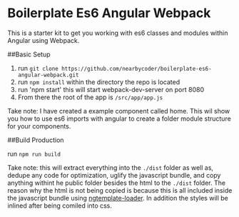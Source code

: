 # Boilerplate Es6 Angular Webpack

This is a starter kit to get you working with es6 classes and modules within Angular using Webpack.

##Basic Setup

1. run `git clone https://github.com/nearbycoder/boilerplate-es6-angular-webpack.git`
2. run `npm install` within the directory the repo is located
3. run 'npm start' this will start webpack-dev-server on port 8080
4. From there the root of the app is `/src/app/app.js`

Take note: I have created a example component called home. This wil show you how to use es6 imports with angular to create a folder module structure for your components.

##Build Production

run `npm run build`

Take note: this will extract everything into the `./dist` folder as well as, dedupe any code for optimization, uglify the javascript bundle, and copy anything withint he public folder besides the html to the `./dist` folder. The reason why the html is not being copied is because this is all included inside the javascript bundle using [ngtemplate-loader](https://github.com/WearyMonkey/ngtemplate-loader). In addition the styles will be inlined after being comiled into css.
